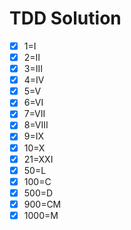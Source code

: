 ﻿# TDD Solution

- [x] 1=I
- [x] 2=II
- [x] 3=III
- [x] 4=IV
- [x] 5=V
- [x] 6=VI
- [x] 7=VII
- [x] 8=VIII
- [x] 9=IX
- [x] 10=X
- [x] 21=XXI
- [x] 50=L
- [x] 100=C
- [x] 500=D
- [x] 900=CM
- [x] 1000=M